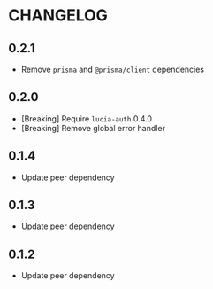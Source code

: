 # CHANGELOG

## 0.2.1

- Remove `prisma` and `@prisma/client` dependencies

## 0.2.0

- [Breaking] Require `lucia-auth` 0.4.0
- [Breaking] Remove global error handler

## 0.1.4

- Update peer dependency

## 0.1.3

- Update peer dependency

## 0.1.2

- Update peer dependency
